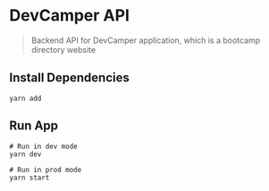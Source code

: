 # DevCamper API

> Backend API for DevCamper application, which is a bootcamp directory website

## Install Dependencies

```
yarn add
```

## Run App

```
# Run in dev mode
yarn dev

# Run in prod mode
yarn start
```